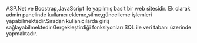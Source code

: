 ASP.Net ve Boostrap,JavaScript ile yapılmış basit bir web sitesidir. Ek olarak admin panelinde kullanıcı ekleme,silme,güncelleme işlemleri yapabilmektedir.Sıradan kullanıcılarda giriş sağlayabilmektedir.Gerçekleştirdiği fonksiyonları SQL ile veri tabanı üzerinde yapmaktadır.
